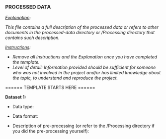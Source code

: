 ### PROCESSED DATA



<u>*Explanation*</u>:

*This file contains a full description of the processed data or refers to other documents in the processed-data directory or /Processing directory that contains such description.*



*<u>Instructions</u>:* 

* *Remove all Instructions and the Explanation once you have completed the template.*
* *Level of detail: Information provided should be sufficient for someone who was not involved in the project and/or has limited knowledge about the topic,  to understand and reproduce the project.* 



====== TEMPLATE STARTS HERE ======



**Dataset 1:**

* Data type: 

* Data format:  

* Description of pre-processing (or refer to the /Processing directory if you did the pre-processing yourself):

  
